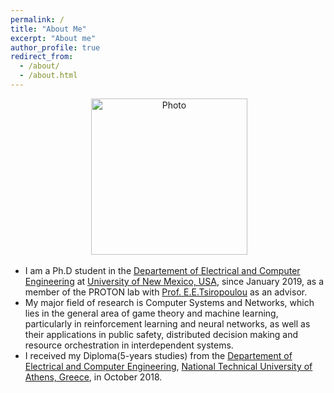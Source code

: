 ```yaml
---
permalink: /
title: "About Me"
excerpt: "About me"
author_profile: true
redirect_from: 
  - /about/
  - /about.html
---
```


<p align="center">
  <img src="https://geofragkos.github.io/files/unm-ece-logo.png" alt="Photo" style="width: 250px;"/> 
</p>

* I am a Ph.D student in the [Departement of Electrical and Computer Engineering](http://www.ece.unm.edu) at [University of New Mexico, USA](http://www.unm.edu), since January 2019, as a member of the PROTON lab with [Prof. E.E.Tsiropoulou](http://www.ece.unm.edu/faculty-staff/electrical-and-computer/eirini-eleni-tsiropoulou.html) as an advisor. 
* My major field of research is Computer Systems and Networks, which lies in the general area of game theory and machine learning, particularly in reinforcement learning and neural networks, as well as their applications in public safety, distributed decision making and resource orchestration in interdependent systems.
* I received my Diploma(5-years studies) from the [Departement of Electrical and Computer Engineering](https://www.ece.ntua.gr/en), [National Technical University of Athens, Greece](https://www.ntua.gr/en/), in October 2018. 
